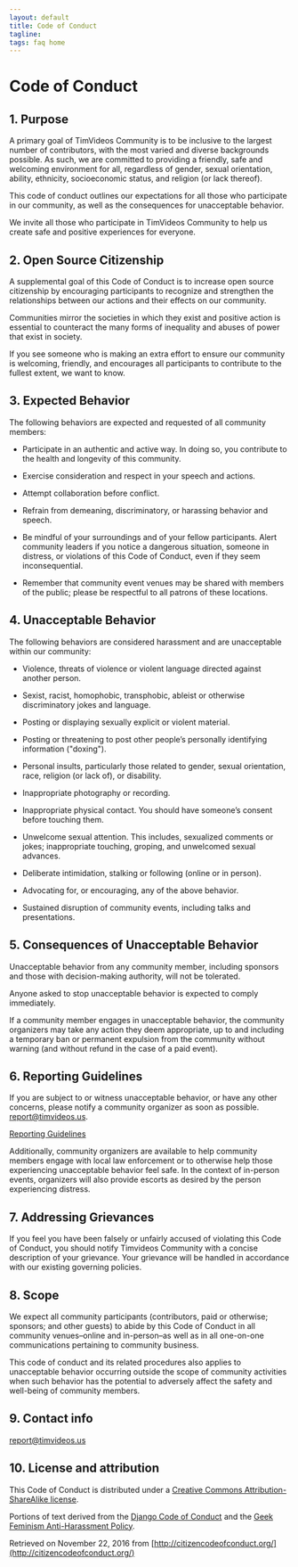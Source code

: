 ```yaml
---
layout: default
title: Code of Conduct
tagline: 
tags: faq home
---
```


# Code of Conduct

## 1. Purpose

A primary goal of TimVideos Community is to be inclusive to the largest number
of contributors, with the most varied and diverse backgrounds possible. As
such, we are committed to providing a friendly, safe and welcoming environment
for all, regardless of gender, sexual orientation, ability, ethnicity,
socioeconomic status, and religion (or lack thereof).

This code of conduct outlines our expectations for all those who participate in
our community, as well as the consequences for unacceptable behavior.

We invite all those who participate in TimVideos Community to help us create
safe and positive experiences for everyone.

## 2. Open Source Citizenship

A supplemental goal of this Code of Conduct is to increase open source
citizenship by encouraging participants to recognize and strengthen the
relationships between our actions and their effects on our community.

Communities mirror the societies in which they exist and positive action is
essential to counteract the many forms of inequality and abuses of power that
exist in society.

If you see someone who is making an extra effort to ensure our community is
welcoming, friendly, and encourages all participants to contribute to the
fullest extent, we want to know.

## 3. Expected Behavior

The following behaviors are expected and requested of all community members:

 * Participate in an authentic and active way. In doing so, you contribute to
   the health and longevity of this community.

 * Exercise consideration and respect in your speech and actions.

 * Attempt collaboration before conflict.

 * Refrain from demeaning, discriminatory, or harassing behavior and speech.

 * Be mindful of your surroundings and of your fellow participants. Alert
   community leaders if you notice a dangerous situation, someone in distress,
   or violations of this Code of Conduct, even if they seem inconsequential.

 * Remember that community event venues may be shared with members of the
   public; please be respectful to all patrons of these locations.

## 4. Unacceptable Behavior

The following behaviors are considered harassment and are unacceptable within our community:

 * Violence, threats of violence or violent language directed against another
   person.

 * Sexist, racist, homophobic, transphobic, ableist or otherwise discriminatory
   jokes and language.

 * Posting or displaying sexually explicit or violent material.

 * Posting or threatening to post other people’s personally identifying
   information ("doxing").

 * Personal insults, particularly those related to gender, sexual orientation,
   race, religion (or lack of), or disability.

 * Inappropriate photography or recording.

 * Inappropriate physical contact. You should have someone’s consent before
   touching them.

 * Unwelcome sexual attention. This includes, sexualized comments or jokes;
   inappropriate touching, groping, and unwelcomed sexual advances.

 * Deliberate intimidation, stalking or following (online or in person).

 * Advocating for, or encouraging, any of the above behavior.

 * Sustained disruption of community events, including talks and presentations.

## 5. Consequences of Unacceptable Behavior

Unacceptable behavior from any community member, including sponsors and those
with decision-making authority, will not be tolerated.

Anyone asked to stop unacceptable behavior is expected to comply immediately.

If a community member engages in unacceptable behavior, the community
organizers may take any action they deem appropriate, up to and including a
temporary ban or permanent expulsion from the community without warning (and
without refund in the case of a paid event).

## 6. Reporting Guidelines

If you are subject to or witness unacceptable behavior, or have any other
concerns, please notify a community organizer as soon as possible.
[report@timvideos.us](mailto:report@timvideos.us).

[Reporting Guidelines](https://code.timvideos.us/conduct/reporting/)

Additionally, community organizers are available to help community members
engage with local law enforcement or to otherwise help those experiencing
unacceptable behavior feel safe. In the context of in-person events, organizers
will also provide escorts as desired by the person experiencing distress.

## 7. Addressing Grievances

If you feel you have been falsely or unfairly accused of violating this Code of
Conduct, you should notify Timvideos Community with a concise description of
your grievance. Your grievance will be handled in accordance with our existing
governing policies.

## 8. Scope

We expect all community participants (contributors, paid or otherwise;
sponsors; and other guests) to abide by this Code of Conduct in all community
venues–online and in-person–as well as in all one-on-one communications
pertaining to community business.

This code of conduct and its related procedures also applies to unacceptable
behavior occurring outside the scope of community activities when such behavior
has the potential to adversely affect the safety and well-being of community
members.

## 9. Contact info

[report@timvideos.us](mailto:report@timvideos.us)

## 10. License and attribution

This Code of Conduct is distributed under a
[Creative Commons Attribution-ShareAlike license](http://creativecommons.org/licenses/by-sa/3.0/).

Portions of text derived from the
[Django Code of Conduct](https://www.djangoproject.com/conduct/)
and the
[Geek Feminism Anti-Harassment Policy](http://geekfeminism.wikia.com/wiki/Conference_anti-harassment/Policy).

Retrieved on November 22, 2016 from
[http://citizencodeofconduct.org/](http://citizencodeofconduct.org/)
